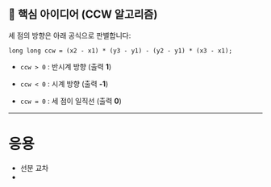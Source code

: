 ## 📐 핵심 아이디어 (CCW 알고리즘)

세 점의 방향은 아래 공식으로 판별합니다:

`long long ccw = (x2 - x1) * (y3 - y1) - (y2 - y1) * (x3 - x1);`

- `ccw > 0` : 반시계 방향 (출력 **1**)
    
- `ccw < 0` : 시계 방향 (출력 **-1**)
    
- `ccw = 0` : 세 점이 일직선 (출력 **0**)
    

---
# 응용
- 선분 교차
- 